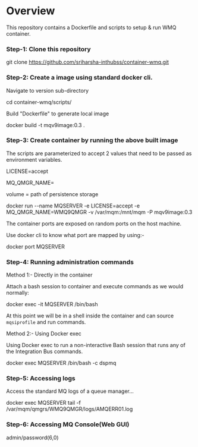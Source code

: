 # Overview

This repository contains a Dockerfile and scripts to setup & run WMQ container.

### Step-1: Clone this repository
git clone https://github.com/sriharsha-inthubss/container-wmq.git
		
### Step-2: Create a image using standard docker cli.
Navigate to version sub-directory 

cd container-wmq/scripts/

Build "Dockerfile" to generate local image

docker build -t mqv9image:0.3 .

### Step-3: Create container by running the above built image

The scripts are parameterized to accept 2 values that need to be passed as environment variables.

LICENSE=accept

MQ_QMGR_NAME=<QMGR NAME>

volume = path of persistence storage

docker run --name MQSERVER -e LICENSE=accept -e MQ_QMGR_NAME=WMQ9QMGR -v /var/mqm:/mnt/mqm -P mqv9image:0.3

The container ports are exposed on random ports on the host machine.  

Use docker cli to know what port are mapped by using:-

docker port MQSERVER

### Step-4: Running administration commands

Method 1:- Directly in the container

Attach a bash session to container and execute commands as we would normally:

docker exec -it MQSERVER /bin/bash

At this point we will be in a shell inside the container and can source `mqsiprofile` and run commands.

Method 2:- Using Docker exec

Using Docker exec to run a non-interactive Bash session that runs any of the Integration Bus commands.

docker exec MQSERVER /bin/bash -c dspmq

### Step-5: Accessing logs

Access the standard MQ logs of a queue manager...

docker exec MQSERVER tail -f /var/mqm/qmgrs/WMQ9QMGR/logs/AMQERR01.log

### Step-6: Accessing MQ Console(Web GUI)

admin/password(6,0)

